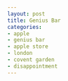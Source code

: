 ```yaml
---
layout: post
title: Genius Bar
categories:
- apple
- genius bar
- apple store
- london
- covent garden
- disappointment
---
```

[]()
